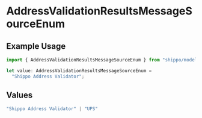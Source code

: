 # AddressValidationResultsMessageSourceEnum

## Example Usage

```typescript
import { AddressValidationResultsMessageSourceEnum } from "shippo/models/components";

let value: AddressValidationResultsMessageSourceEnum =
  "Shippo Address Validator";
```

## Values

```typescript
"Shippo Address Validator" | "UPS"
```